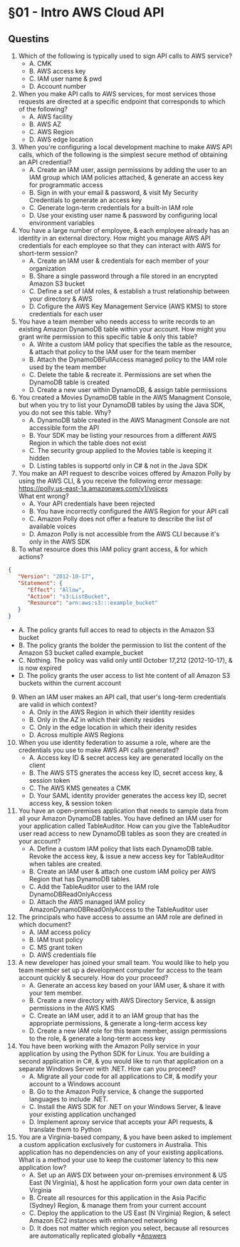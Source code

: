 # §01 - Intro AWS Cloud API

## Questins
1. Which of the following is typically used to sign API calls to AWS service?
    * A. CMK
    * B. AWS access key
    * C. IAM user name & pwd
    * D. Account number
2. When you make API calls to AWS services, for most services those requests are directed at a specific endpoint that corresponds to which of the following?
    * A. AWS facility
    * B. AWS AZ
    * C. AWS Region
    * D. AWS edge location
3. When you're configuring a local development machine to make AWS API calls, which of the following is the simplest secure method of obtaining an API credential?
    * A. Create an IAM user, assign permissions by adding the user to an IAM group which IAM policies attached, & generate an access key for programmatic access
    * B. Sign in with your email & password, & visit My Security Credentials to generate an access key
    * C. Generate logn-term credentials for a built-in IAM role
    * D. Use your existing user name & password by configuring local environment variables
4. You have a large number of employee, & each employee already has an identity in an external directory. How might you manage AWS API credentials for each employee so that they can interact with AWS for short-term session?
    * A. Create an IAM user & credentials for each member of your organization
    * B. Share a single password through a file stored in an encrypted Amazon S3 bucket
    * C. Define a set of IAM roles, & establish a trust relationship between your directory & AWS
    * D. Cofigure the AWS Key Management Service (AWS KMS) to store credentials for each user
5. You have a team member who needs access to write records to an existing Amazon DynamoDB table within your account. How might you grant write permission to this specific table & only this table?
    * A. Write a custom IAM policy that specifies the table as the resource, & attach that policy to the IAM user for the team member
    * B. Attach the DynamoDBFullAccess managed policy to the IAM role used by the team member
    * C. Delete the table & recreate it. Permissions are set when the DynamoDB table is created
    * D. Create a new user within DynamoDB, & assign table permissions
6. You created a Movies DynamoDB table in the AWS Managment Console, but when you try to list your DynamoDB tables by using the Java SDK, you do not see this table. Why?
    * A. DynamoDB table created in the AWS Managment Console are not accessible form the API
    * B. Your SDK may be listing your resources from a different AWS Region in which the table does not exist
    * C. The security group applied to the Movies table is keeping it hidden
    * D. Listing tables is supportd only in C# & not in the Java SDK
7. You make an API request to describe voices offered by Amazon Polly by using the AWS CLI, & you receive the following error message: https://polly.us-east-1a.amazonaws.com/v1/voices<br/>What ent wrong?
   * A. Your API credentials have been rejected
   * B. You have incorrectly configured the AWS Region for your API call
   * C. Amazon Polly does not offer a feature to describe the list of available voices
   * D. Amazon Polly is not accessible from the AWS CLI because it's only in the AWS SDK
8. To what resource does this IAM policy grant access, & for which actions?
````json
{
   "Version": "2012-10-17",
   "Statement": {
      "Effect": "Allow",
      "Action": "s3:ListBucket",
      "Resource": "arn:aws:s3:::example_bucket"
   }
}
````
   * A. The policy grants full acces to read to objects in the Amazon S3 bucket
   * B. The policy grants the bolder the permission to list the content of the Amazon S3 bucket called example_bucket
   * C. Nothing. The policy was valid only until October 17,212 (2012-10-17), & is now expired
   * D. The policy grants the user access to list hte content of all Amazon S3 buckets within the current account
9.  When an IAM user makes an API call, that user's long-term credentials are valid in which context?
    * A. Only in the AWS Region in which their identity resides
    * B. Only in the AZ in which their idenity resides
    * C. Only in the edge location in which their idenity resides
    * D. Across multiple AWS Regions
10. When you use identity federation to assume a role, where are the credentials you use to make AWS API calls generated?
    * A. Access key ID & secret access key are generated locally on the client
    * B. The AWS STS gnerates the access key ID, secret access key, & session token
    * C. The AWS KMS geneates a CMK
    * D. Your SAML identity provider generates the access key ID, secret access key, & session token
11. You have an open-premises application that needs to sample data from all your Amazon DynamoDB tables. You have  defined an IAM user for your application called TableAuditor. How can you give the TableAuditor user read access to new DynamoDB tables as soon they are created in your account?
    * A. Define a custom IAM policy that lists each DynamoDB table. Revoke the access key, & issue a new access key for TableAuditor when tables are created.
    * B. Create an IAM user & attach one custom IAM policy per AWS Region that has DynamoDB tables.
    * C. Add the TableAuditor user to the IAM role DynamoDBReadOnlyAccess
    * D. Attach the AWS managed IAM policy AmazonDynamoDBReadOnlyAccess to the TableAuditor user
12. The principals who have access to assume an IAM role are defined in which document?
    * A. IAM access policy
    * B. IAM trust policy
    * C. MS grant token
    * D. AWS credentials file
13. A new developer has joined your small team. You would like to help you team member set up a development computer for access to the team account quickly & securely. How do your proceed?
    * A. Generate an access key based on your IAM user, & share it with your tem member.
    * B. Create a new directory with AWS Directory Service, & assign permissions in the AWS KMS
    * C. Create an IAM user, add it to an IAM group that has the appropriate permissions, & generate a long-term access key
    * D. Create a new IAM role for this team member, assign permissions to the role, & generate a long-term access key
14. You have been working with the Amazon Polly service in your application by using the Python SDK for Linux. You are building a second application in C#, & you would like to run that application on a separate Windows Server with .NET. How can you proceed?
    * A. Migrate all your code for all applications to C#, & modify your account to a Windows account
    * B. Go to the Amazon Polly service, & change the supported languages to include .NET.
    * C. Install the AWS SDK for .NET on your Windows Server, & leave your existing application unchanged
    * D. Implement aproxy service that accepts your API requests, & translate them to Python
15. You are a Virginia-based company, & you have been asked to implement a custom application exclusively for customers in Australia. This application has no dependencies on any of your existing applications. What is a method your use to keep the customer latency to this new application low?
    * A. Set up an AWS DX between your on-premises environment & US East (N Virginia), & host he application form your own data center in Virginia
    * B. Create all resources for this application in the Asia Pacific (Sydney) Region, & manage them from your current account
    * C. Deploy the application to the US East (N Virginia) Region, & select Amazon EC2 instances with enhanced networking
    * D. It does not matter which region you select, because all resources are automatically replicated globally
*[Answers]()
